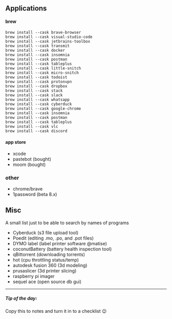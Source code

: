 ## Applications

#### brew
```
brew install --cask brave-browser
brew install --cask visual-studio-code
brew install --cask jetbrains-toolbox
brew install --cask transmit
brew install --cask docker
brew install --cask insomnia
brew install --cask postman
brew install --cask tableplus
brew install --cask little-snitch
brew install --cask micro-snitch
brew install --cask todoist
brew install --cask protonvpn
brew install --cask dropbox
brew install --cask stack
brew install --cask slack
brew install --cask whatsapp
brew install --cask cyberduck
brew install --cask google-chrome
brew install --cask insomnia
brew install --cask postman
brew install --cask tableplus
brew install --cask vlc
brew install --cask discord
```

#### app store
- xcode
- pastebot (bought)
- moom (bought)


### other
- chrome/brave
- 1password (beta 8.x)

## Misc
A small list just to be able to search by names of programs

- Cyberduck (s3 file upload tool)
- Poedit (editing .mo, .po, and .pot files)
- DYMO label (label printer software @matise)
- coconutBattery (battery health inspection tool)
- qBittorrent (downloading torrents)
- hot (cpu throttling status/temp)
- autodesk fusion 360 (3d modeling)
- prusaslicer (3d printer slicing)
- raspberry pi imager
- sequel ace (open source db gui)

---

##### Tip of the day:

Copy this to notes and turn it in to a checklist 😉

